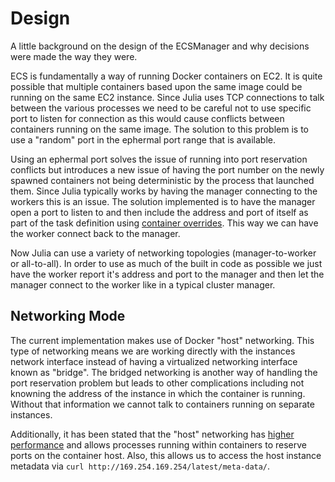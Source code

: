 # Design

A little background on the design of the ECSManager and why decisions were made the way
they were.

ECS is fundamentally a way of running Docker containers on EC2. It is quite possible that
multiple containers based upon the same image could be running on the same EC2 instance.
Since Julia uses TCP connections to talk between the various processes we need to be careful
not to use specific port to listen for connection as this would cause conflicts between
containers running on the same image. The solution to this problem is to use a "random" port
in the ephermal port range that is available.

Using an ephermal port solves the issue of running into port reservation conflicts but
introduces a new issue of having the port number on the newly spawned containers not being
deterministic by the process that launched them. Since Julia typically works by having the 
manager connecting to the workers this is an issue. The solution implemented is to have the
manager open a port to listen to and then include the address and port of itself as part
of the task definition using [container overrides](http://docs.aws.amazon.com/AmazonECS/latest/APIReference/API_StartTask.html).
This way we can have the worker connect back to the manager.

Now Julia can use a variety of networking topologies (manager-to-worker or all-to-all).
In order to use as much of the built in code as possible we just have the worker report it's
address and port to the manager and then let the manager connect to the worker like in a 
typical cluster manager.

## Networking Mode

The current implementation makes use of Docker "host" networking. This type of networking
means we are working directly with the instances network interface instead of having 
a virtualized networking interface known as "bridge". The bridged networking is another way
of handling the port reservation problem but leads to other complications including not 
knowning the address of the instance in which the container is running. Without that
information we cannot talk to containers running on separate instances.

Additionally, it has been stated that the "host" networking has [higher performance](http://docs.aws.amazon.com/AmazonECS/latest/developerguide/task_definition_parameters.html#network_mode)
and allows processes running within containers to reserve ports on the container host. Also,
this allows us to access the host instance metadata via `curl http://169.254.169.254/latest/meta-data/`.
